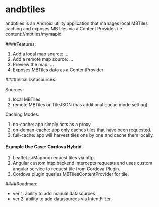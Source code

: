 andbtiles
=========

andbtiles is an Android utility application that manages local MBTiles caching and exposes MBTiles via a Content Provider. i.e. content://mbtiles/mymapid

####Features:

1. Add a local map source: ...
2. Add a remote map source: ...
3. Preview the map: ...
4. Exposes MBTiles data as a ContentProvider

####Initial Datasources:

Sources:

1. local MBTiles
2. remote MBTiles or TileJSON (has additional cache mode setting)

Caching Modes:

1. no-cache: app simply acts as a proxy.
2. on-deman-cache: app only caches tiles that have been requested.
3. full-cache: app will harvest tiles one by one and cache them locally.

#### Example Use Case: Cordova Hybrid.
1. Leaflet.js/Mapbox request tiles via http.
2. Angular custom http backend intercepts requests and uses custom angular service to request tile from Cordova Plugin.
3. Cordova plugin queries MBTilesContentProvider for tile.

####Roadmap:
* ver 1: ability to add manual datasources
* ver 2: ability to add datasources via IntentFilter.


